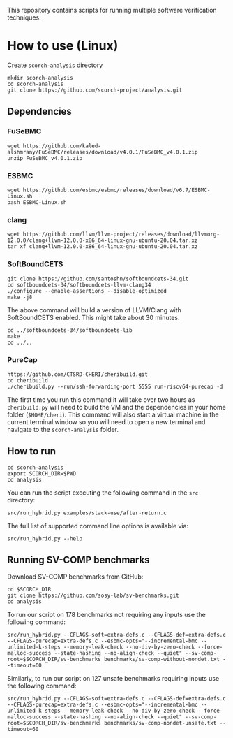 This repository contains scripts for running multiple software verification techniques.


# How to use (Linux)
Create `scorch-analysis` directory
```
mkdir scorch-analysis
cd scorch-analysis
git clone https://github.com/scorch-project/analysis.git
```


## Dependencies
### FuSeBMC
```
wget https://github.com/kaled-alshmrany/FuSeBMC/releases/download/v4.0.1/FuSeBMC_v4.0.1.zip
unzip FuSeBMC_v4.0.1.zip
```
### ESBMC
```
wget https://github.com/esbmc/esbmc/releases/download/v6.7/ESBMC-Linux.sh
bash ESBMC-Linux.sh
```
### clang
```
wget https://github.com/llvm/llvm-project/releases/download/llvmorg-12.0.0/clang+llvm-12.0.0-x86_64-linux-gnu-ubuntu-20.04.tar.xz
tar xf clang+llvm-12.0.0-x86_64-linux-gnu-ubuntu-20.04.tar.xz
```
### SoftBoundCETS
```
git clone https://github.com/santoshn/softboundcets-34.git
cd softboundcets-34/softboundcets-llvm-clang34
./configure --enable-assertions --disable-optimized
make -j8
```
The above command will build a version of LLVM/Clang with SoftBoundCETS enabled. This might take about 30 minutes.
```
cd ../softboundcets-34/softboundcets-lib
make
cd ../..
```
### PureCap
```
https://github.com/CTSRD-CHERI/cheribuild.git
cd cheribuild
./cheribuild.py --run/ssh-forwarding-port 5555 run-riscv64-purecap -d
```
The first time you run this command it will take over two hours as `cheribuild.py` will need to build the VM and the dependencies in your home folder (`$HOME/cheri`). This command will also start a virtual machine in the current terminal window so you will need to open a new terminal and navigate to the `scorch-analysis` folder.


## How to run

```
cd scorch-analysis
export SCORCH_DIR=$PWD
cd analysis
```

You can run the script executing the following command in the `src` directory:
```
src/run_hybrid.py examples/stack-use/after-return.c
```

The full list of supported command line options is available via:
```
src/run_hybrid.py --help
```


## Running SV-COMP benchmarks

Download SV-COMP benchmarks from GitHub:
```
cd $SCORCH_DIR
git clone https://github.com/sosy-lab/sv-benchmarks.git
cd analysis 
```

To run our script on 178 benchmarks not requiring any inputs use the following command:
```
src/run_hybrid.py --CFLAGS-soft=extra-defs.c --CFLAGS-def=extra-defs.c --CFLAGS-purecap=extra-defs.c --esbmc-opts="--incremental-bmc --unlimited-k-steps --memory-leak-check --no-div-by-zero-check --force-malloc-success --state-hashing --no-align-check --quiet" --sv-comp-root=$SCORCH_DIR/sv-benchmarks benchmarks/sv-comp-without-nondet.txt --timeout=60
```

Similarly, to run our script on 127 unsafe benchmarks requiring inputs use the following command:
```
src/run_hybrid.py --CFLAGS-soft=extra-defs.c --CFLAGS-def=extra-defs.c --CFLAGS-purecap=extra-defs.c --esbmc-opts="--incremental-bmc --unlimited-k-steps --memory-leak-check --no-div-by-zero-check --force-malloc-success --state-hashing --no-align-check --quiet" --sv-comp-root=$SCORCH_DIR/sv-benchmarks benchmarks/sv-comp-nondet-unsafe.txt --timeout=60
```


